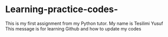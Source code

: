 # Learning-practice-codes-
This is my first assignment from my Python tutor. 
My name is Tesilimi Yusuf
This message is for learning Github and how to update my codes 

